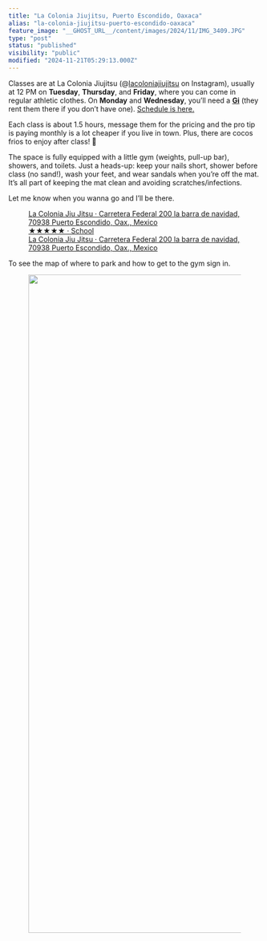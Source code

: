 ```yaml
---
title: "La Colonia Jiujitsu, Puerto Escondido, Oaxaca"
alias: "la-colonia-jiujitsu-puerto-escondido-oaxaca"
feature_image: "__GHOST_URL__/content/images/2024/11/IMG_3409.JPG"
type: "post"
status: "published"
visibility: "public"
modified: "2024-11-21T05:29:13.000Z"
---
```


<p>Classes are at La Colonia Jiujitsu (@<a href="https://www.instagram.com/lacoloniajiujitsu" rel="noreferrer">lacoloniajiujitsu</a> on Instagram), usually at 12 PM on <strong>Tuesday</strong>, <strong>Thursday</strong>, and <strong>Friday</strong>, where you can come in regular athletic clothes. On <strong>Monday</strong> and <strong>Wednesday</strong>, you’ll need a <a href="https://en.wikipedia.org/wiki/Brazilian_jiu-jitsu_gi" rel="noreferrer"><strong>Gi</strong></a> (they rent them there if you don’t have one). <a href="https://www.instagram.com/p/DCjs2UaxHBh/?hl=en&amp;img_index=2" rel="noreferrer">Schedule is here.</a></p><p>Each class is about 1.5 hours, message them for the pricing and the pro tip is paying monthly is a lot cheaper if you live in town. Plus, there are cocos frios to enjoy after class! 🍹</p><p>The space is fully equipped with a little gym (weights, pull-up bar), showers, and toilets. Just a heads-up: keep your nails short, shower before class (no sand!), wash your feet, and wear sandals when you’re off the mat. It’s all part of keeping the mat clean and avoiding scratches/infections.</p><p>Let me know when you wanna go and I’ll be there.</p><figure class="kg-card kg-bookmark-card"><a class="kg-bookmark-container" href="https://maps.app.goo.gl/rz9NkeNTu6TVjTfX8"><div class="kg-bookmark-content"><div class="kg-bookmark-title">La Colonia Jiu Jitsu · Carretera Federal 200 la barra de navidad, 70938 Puerto Escondido, Oax., Mexico</div><div class="kg-bookmark-description">★★★★★ · School</div><div class="kg-bookmark-metadata"><img class="kg-bookmark-icon" src="__GHOST_URL__/content/images/icon/maps15_bnuw3a_32dp.ico" alt=""><span class="kg-bookmark-author">La Colonia Jiu Jitsu · Carretera Federal 200 la barra de navidad, 70938 Puerto Escondido, Oax., Mexico</span></div></div><div class="kg-bookmark-thumbnail"><img src="__GHOST_URL__/content/images/thumbnail/AF1QipMY_M0RzqUkBFOQsJCJTvcDg_Y57AH0yXYJnq0S-w900-h900-p-k-no" alt="" onerror="this.style.display = 'none'"></div></a></figure><p>To see the map of where to park and how to get to the gym sign in.</p><!--members-only--><figure class="kg-card kg-image-card"><img src="__GHOST_URL__/content/images/2024/11/IMG_4212.jpg" class="kg-image" alt="" loading="lazy" width="1925" height="1313" srcset="__GHOST_URL__/content/images/size/w600/2024/11/IMG_4212.jpg 600w, __GHOST_URL__/content/images/size/w1000/2024/11/IMG_4212.jpg 1000w, __GHOST_URL__/content/images/size/w1600/2024/11/IMG_4212.jpg 1600w, __GHOST_URL__/content/images/2024/11/IMG_4212.jpg 1925w" sizes="(min-width: 720px) 720px"></figure>
